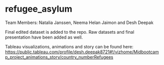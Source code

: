 # refugee_asylum

Team Members: Natalia Janssen, Neema Helan Jaimon and Desh Deepak

Final edited dataset is added to the repo. Raw datasets and final presentation have been added as well.

Tableau visualizations, animations and story can be found here: https://public.tableau.com/profile/desh.deepak8721#!/vizhome/Midbootcamp_project_animations_story/country_numberRefugees
